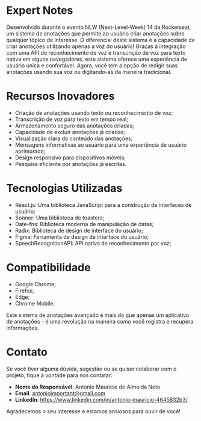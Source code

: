 # Expert Notes

Desenvolvido durante o evento NLW (Next-Level-Week) 14 da Rocketseat, um sistema de anotações que permite ao usuário criar anotações sobre qualquer tópico de interesse. O diferencial deste sistema é a capacidade de criar anotações utilizando apenas a voz do usuário! Graças à integração com uma API de reconhecimento de voz e transcrição de voz para texto nativa em alguns navegadores, este sistema oferece uma experiência de usuário única e confortável. Agora, você tem a opção de redigir suas anotações usando sua voz ou digitando-as da maneira tradicional.

# Recursos Inovadores
- Criação de anotações usando texto ou reconhecimento de voz;
- Transcrição de voz para texto em tempo real;
- Armazenamento seguro das anotações criadas;
- Capacidade de excluir anotações já criadas;
- Visualização clara do conteúdo das anotações;
- Mensagens informativas ao usuário para uma experiência de usuário aprimorada;
- Design responsivo para dispositivos móveis;
- Pesquisa eficiente por anotações já escritas.

# Tecnologias Utilizadas

- React.js: Uma biblioteca JavaScript para a construção de interfaces de usuário;
- Sonner: Uma biblioteca de toasters;
- Date-fns: Biblioteca moderna de manipulação de datas;
- Radix: Biblioteca de design de interface do usuário;
- Figma: Ferramenta de design de interface do usuário;
- SpeechRecognitionAPI: API nativa de reconhecimento por voz;

# Compatibilidade

- Google Chrome;
- Firefox;
- Edge;
- Chrome Mobile.

Este sistema de anotações avançado é mais do que apenas um aplicativo de anotações - é uma revolução na maneira como você registra e recupera informações.

# Contato

Se você tiver alguma dúvida, sugestão ou se quiser colaborar com o projeto, fique à vontade para nos contatar:

- **Nome do Responsável**: Antonio Mauricio de Almeida Neto
- **Email**: antonioimportant@gmail.com
- **LinkedIn**: https://www.linkedin.com/in/antonio-mauricio-4645832b3/

Agradecemos o seu interesse e estamos ansiosos para ouvir de você!

